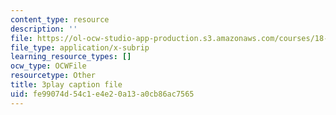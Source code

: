 ```yaml
---
content_type: resource
description: ''
file: https://ol-ocw-studio-app-production.s3.amazonaws.com/courses/18-01sc-single-variable-calculus-fall-2010/fe99074d54c1e4e20a13a0cb86ac7565_eRCN3daFCmU.srt
file_type: application/x-subrip
learning_resource_types: []
ocw_type: OCWFile
resourcetype: Other
title: 3play caption file
uid: fe99074d-54c1-e4e2-0a13-a0cb86ac7565
---
```

